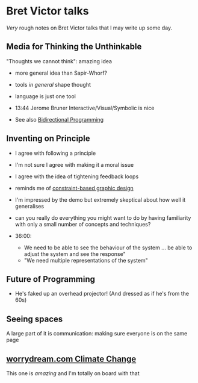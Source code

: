 # Bret Victor talks

*Very* rough notes on Bret Victor talks that I may write up some day.

## Media for Thinking the Unthinkable

"Thoughts we cannot think": amazing idea

* more general idea than Sapir-Whorf?

* tools *in general* shape thought

* language is just one tool

* 13:44 Jerome Bruner Interactive/Visual/Symbolic is nice

* See also [Bidirectional
  Programming](https://www.cis.upenn.edu/~bcpierce/papers/icmt-2009-slides.pdf)

## Inventing on Principle

* I agree with following a principle

* I'm not sure I agree with making it a moral issue

* I agree with the idea of tightening feedback loops

* reminds me of [constraint-based graphic
  design](https://www.anishathalye.com/2019/12/12/constraint-based-graphic-design/)

* I'm impressed by the demo but extremely skeptical about how well it
  generalises

* can you really do everything you might want to do by having
  familiarity with only a small number of concepts and techniques?

* 36:00:
    * We need to be able to see the behaviour of the system ... be
      able to adjust the system and see the response"
    * "We need multiple representations of the system"

## Future of Programming

* He's faked up an overhead projector! (And dressed as if he's from the 60s)

## Seeing spaces

A large part of it is communication: making sure everyone is on the same page

## [worrydream.com Climate Change](http://worrydream.com/ClimateChange/)

This one is *amazing* and I'm totally on board with that
